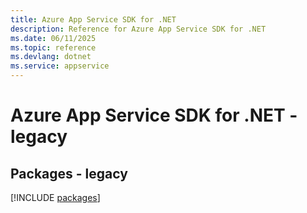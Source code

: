 ```yaml
---
title: Azure App Service SDK for .NET
description: Reference for Azure App Service SDK for .NET
ms.date: 06/11/2025
ms.topic: reference
ms.devlang: dotnet
ms.service: appservice
---
```

# Azure App Service SDK for .NET - legacy
## Packages - legacy
[!INCLUDE [packages](app-service-index.md)]